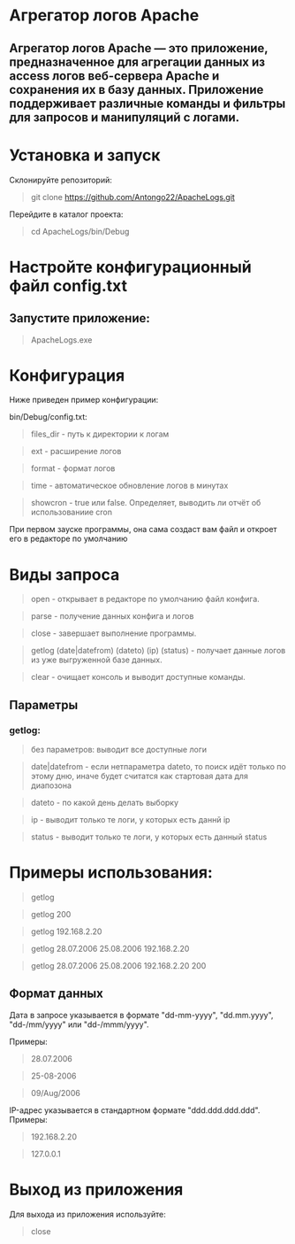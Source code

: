 # Агрегатор логов Apache

## Агрегатор логов Apache — это приложение, предназначенное для агрегации данных из access логов веб-сервера Apache и сохранения их в базу данных. Приложение поддерживает различные команды и фильтры для запросов и манипуляций с логами.

# Установка и запуск
Склонируйте репозиторий:

>git clone https://github.com/Antongo22/ApacheLogs.git

Перейдите в каталог проекта:

>cd ApacheLogs/bin/Debug


# Настройте конфигурационный файл config.txt

## Запустите приложение:

>ApacheLogs.exe

# Конфигурация
Ниже приведен пример конфигурации:

bin/Debug/config.txt:
>files_dir - путь к директории к логам

>ext - расширение логов

>format - формат логов

>time - автоматическое обновление логов в минутах

>showcron - true или false. Определяет, выводить ли отчёт об использованиие cron

При первом зауске программы, она сама создаст вам файл и откроет его в редакторе по умолчанию

# Виды запроса
>open - открывает в редакторе по умолчанию файл конфига.

>parse - получение данных конфига и логов

>close - завершает выполнение программы.

>getlog (date|datefrom) (dateto) (ip) (status) - получает данные логов из уже выгруженной базе данных.

>clear - очищает консоль и выводит доступные команды.

## Параметры
### getlog:
> без параметров: выводит все доступные логи

> date|datefrom - если нетпараметра dateto, то поиск идёт только по этому дню, иначе будет считатся как стартовая дата для диапозона

>dateto - по какой день делать выборку

>ip - выводит только те логи, у которых есть даннй ip

>status - выводит только те логи, у которых есть данный status

# Примеры использования:

>getlog

>getlog 200

>getlog 192.168.2.20

>getlog 28.07.2006 25.08.2006 192.168.2.20

>getlog 28.07.2006 25.08.2006 192.168.2.20 200

## Формат данных
Дата в запросе указывается в формате "dd-mm-yyyy", "dd.mm.yyyy", "dd-/mm/yyyy" или "dd-/mmm/yyyy". 

Примеры:
>28.07.2006

>25-08-2006

>09/Aug/2006

IP-адрес указывается в стандартном формате "ddd.ddd.ddd.ddd". Примеры:

>192.168.2.20

>127.0.0.1

# Выход из приложения
Для выхода из приложения используйте:
>close
